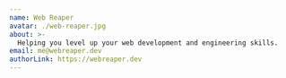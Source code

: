 ```yaml
---
name: Web Reaper
avatar: ./web-reaper.jpg
about: >-
  Helping you level up your web development and engineering skills.
email: me@webreaper.dev
authorLink: https://webreaper.dev
---
```

